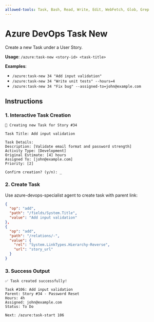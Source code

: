 ```yaml
---
allowed-tools: Task, Bash, Read, Write, Edit, WebFetch, Glob, Grep
---
```


# Azure DevOps Task New

Create a new Task under a User Story.

**Usage**: `/azure:task-new <story-id> <task-title>`

**Examples**:
- `/azure:task-new 34 "Add input validation"`
- `/azure:task-new 34 "Write unit tests" --hours=4`
- `/azure:task-new 34 "Fix bug" --assigned-to=john@example.com`

## Instructions

### 1. Interactive Task Creation

```
📝 Creating new Task for Story #34

Task Title: Add input validation

Task Details:
Description: [Validate email format and password strength]
Activity Type: [Development]
Original Estimate: [4] hours
Assigned To: [john@example.com]
Priority: [2]

Confirm creation? (y/n): _
```

### 2. Create Task

Use azure-devops-specialist agent to create task with parent link:

```json
{
  "op": "add",
  "path": "/fields/System.Title",
  "value": "Add input validation"
},
{
  "op": "add",
  "path": "/relations/-",
  "value": {
    "rel": "System.LinkTypes.Hierarchy-Reverse",
    "url": "story_url"
  }
}
```

### 3. Success Output

```
✅ Task created successfully!

Task #106: Add input validation
Parent: Story #34 - Password Reset
Hours: 4h
Assigned: john@example.com
Status: To Do

Next: /azure:task-start 106
```